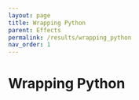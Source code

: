 ```yaml
---
layout: page
title: Wrapping Python
parent: Effects
permalink: /results/wrapping_python
nav_order: 1
---
```


<h1 style="font-weight: bold">Wrapping Python</h1>
